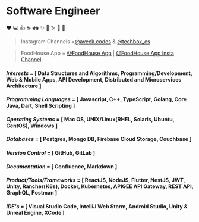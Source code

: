 # Software Engineer

:heart: :computer: :+1: :coffee: :family: :sparkles: :thinking: :capricorn: :metal: 🎵

<!---
>Udemy Course Author = <a href="https://www.udemy.com/course/go-api-development/?couponCode=3679F402160D72A10115" target="_blank">GO API Development</a>
--->

>Instagram Channels =[@aveek.codes](https://www.instagram.com/aveek.codes/) & [@techbox_cs](https://www.instagram.com/techbox_cs/)

>FoodHouse App = [@FoodHouse App](http://foodhouse.life) | [@FoodHouse App Insta Channel](https://www.instagram.com/foodhouse.life/) 

#### *Interests* = [ Data Structures and Algorithms, Programming/Development, Web & Mobile Apps, API Development, Distributed and Microservices Architecture ]
#### *Programming Languages* = [ Javascript, C++, TypeScript, Golang, Core Java, Dart, Shell Scripting ]
#### *Operating Systems* = [ Mac OS, UNIX/Linux(RHEL, Solaris, Ubuntu, CentOS), Windows ]
#### *Databases* = [ Postgres, Mongo DB, Firebase Cloud Storage, Couchbase ]
#### *Version Control* = [ GitHub, GitLab ]
#### *Documentation* = [ Confluence, Markdown ]
#### *Product/Tools/Frameworks* = [ ReactJS, NodeJS, Flutter, NestJS, JWT, Unity, Rancher(K8s), Docker, Kubernetes, APIGEE API Gateway, REST API, GraphQL, Postman ]
#### *IDE's* = [ Visual Studio Code, IntelliJ Web Storm, Android Studio, Unity & Unreal Engine, XCode ]

